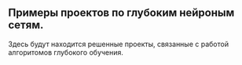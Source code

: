 ## Примеры проектов по глубоким нейроным сетям.

Здесь будут находится решенные проекты, связанные с работой алгоритомов глубокого обучения.
